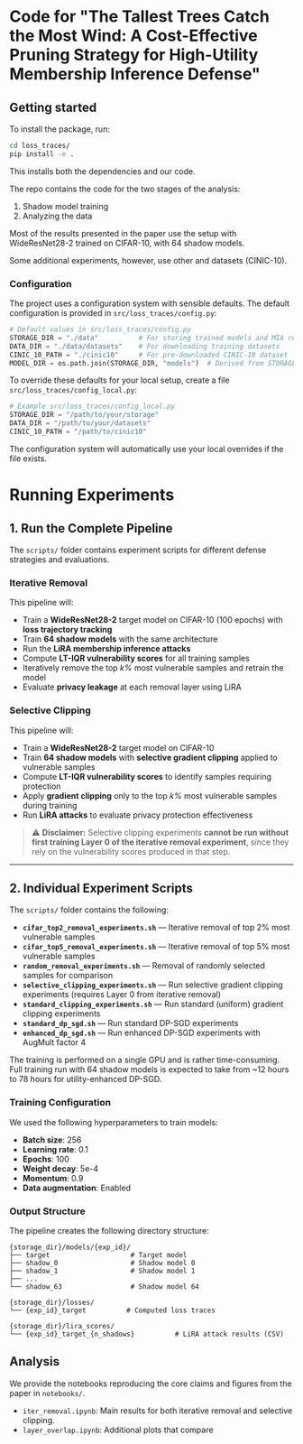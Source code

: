 # Code for "The Tallest Trees Catch the Most Wind: A Cost-Effective Pruning Strategy for High-Utility Membership Inference Defense"

## Getting started

To install the package, run:
```bash
cd loss_traces/
pip install -e .
```

This installs both the dependencies and our code.

The repo contains the code for the two stages of the analysis:

1. Shadow model training
2. Analyzing the data

Most of the results presented in the paper use the setup with WideResNet28-2 trained on CIFAR-10, with 64 shadow models.

Some additional experiments, however, use other and datasets (CINIC-10).

### Configuration

The project uses a configuration system with sensible defaults. The default configuration is provided in `src/loss_traces/config.py`:

```python
# Default values in src/loss_traces/config.py
STORAGE_DIR = "./data"          # For storing trained models and MIA results
DATA_DIR = "./data/datasets"    # For downloading training datasets
CINIC_10_PATH = "./cinic10"     # For pre-downloaded CINIC-10 dataset
MODEL_DIR = os.path.join(STORAGE_DIR, "models")  # Derived from STORAGE_DIR
```

To override these defaults for your local setup, create a file `src/loss_traces/config_local.py`:

```python
# Example src/loss_traces/config_local.py
STORAGE_DIR = "/path/to/your/storage"
DATA_DIR = "/path/to/your/datasets"
CINIC_10_PATH = "/path/to/cinic10"
```

The configuration system will automatically use your local overrides if the file exists.

# Running Experiments

## 1. Run the Complete Pipeline

The `scripts/` folder contains experiment scripts for different defense strategies and evaluations.

### Iterative Removal
This pipeline will:
- Train a **WideResNet28-2** target model on CIFAR-10 (100 epochs) with **loss trajectory tracking**  
- Train **64 shadow models** with the same architecture  
- Run the **LiRA membership inference attacks**  
- Compute **LT-IQR vulnerability scores** for all training samples  
- Iteratively remove the top *k%* most vulnerable samples and retrain the model  
- Evaluate **privacy leakage** at each removal layer using LiRA  

### Selective Clipping
This pipeline will:
- Train a **WideResNet28-2** target model on CIFAR-10  
- Train **64 shadow models** with **selective gradient clipping** applied to vulnerable samples  
- Compute **LT-IQR vulnerability scores** to identify samples requiring protection  
- Apply **gradient clipping** only to the top *k%* most vulnerable samples during training  
- Run **LiRA attacks** to evaluate privacy protection effectiveness  


> ⚠️ **Disclaimer:** Selective clipping experiments **cannot be run without first training Layer 0 of the iterative removal experiment**, since they rely on the vulnerability scores produced in that step.

---

## 2. Individual Experiment Scripts

The `scripts/` folder contains the following:

- **`cifar_top2_removal_experiments.sh`** — Iterative removal of top 2% most vulnerable samples  
- **`cifar_top5_removal_experiments.sh`** — Iterative removal of top 5% most vulnerable samples  
- **`random_removal_experiments.sh`** — Removal of randomly selected samples for comparison  
- **`selective_clipping_experiments.sh`** — Run selective gradient clipping experiments (requires Layer 0 from iterative removal)  
- **`standard_clipping_experiments.sh`** — Run standard (uniform) gradient clipping experiments  
- **`standard_dp_sgd.sh`** — Run standard DP-SGD experiments  
- **`enhanced_dp_sgd.sh`** — Run enhanced DP-SGD experiments with AugMult factor 4


The training is performed on a single GPU and is rather time-consuming. Full training run with 64 shadow models
is expected to take from ~12 hours to 78 hours for utility-enhanced DP-SGD.


### Training Configuration

We used the following hyperparameters to train models:

- **Batch size**: 256
- **Learning rate**: 0.1  
- **Epochs**: 100
- **Weight decay**: 5e-4
- **Momentum**: 0.9
- **Data augmentation**: Enabled

### Output Structure

The pipeline creates the following directory structure:

```
{storage_dir}/models/{exp_id}/
├── target                    # Target model
├── shadow_0                  # Shadow model 0
├── shadow_1                  # Shadow model 1
├── ...
└── shadow_63                 # Shadow model 64

{storage_dir}/losses/
└── {exp_id}_target          # Computed loss traces

{storage_dir}/lira_scores/
└── {exp_id}_target_{n_shadows}          # LiRA attack results (CSV)
```

## Analysis

We provide the notebooks reproducing the core claims and figures from the paper in `notebooks/`.

* `iter_removal.ipynb`: Main results for both iterative removal and selective clipping.
* `layer_overlap.ipynb`: Additional plots that compare 
